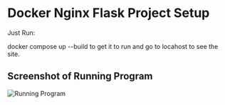 # Docker Nginx Flask Project Setup

Just Run:

docker compose up --build to get it to run and go to locahost to see the site.

## Screenshot of Running Program

![Running Program](screenshots/My-First-Screenshot.png)
